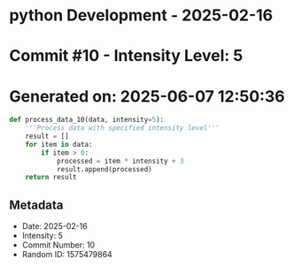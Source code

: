 ﻿# python Development - 2025-02-16
# Commit #10 - Intensity Level: 5
# Generated on: 2025-06-07 12:50:36
```python
def process_data_10(data, intensity=5):
    '''Process data with specified intensity level'''
    result = []
    for item in data:
        if item > 0:
            processed = item * intensity + 3
            result.append(processed)
    return result
```
## Metadata
- Date: 2025-02-16
- Intensity: 5
- Commit Number: 10
- Random ID: 1575479864
